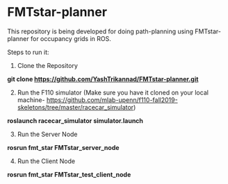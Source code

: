 # FMTstar-planner

This repository is being developed for doing path-planning using FMTstar-planner for occupancy grids in ROS.

Steps to run it:
1. Clone the Repository

**git clone https://github.com/YashTrikannad/FMTstar-planner.git**

2. Run the F110 simulator (Make sure you have it cloned on your local machine- https://github.com/mlab-upenn/f110-fall2019-skeletons/tree/master/racecar_simulator)

**roslaunch racecar_simulator simulator.launch**

3. Run the Server Node

**rosrun fmt_star FMTstar_server_node**

4. Run the Client Node

**rosrun fmt_star FMTstar_test_client_node**

